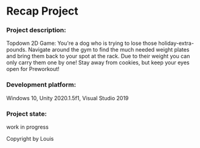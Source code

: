 # Recap Project

### Project description:
Topdown 2D Game:
You're a dog who is trying to lose those holiday-extra-pounds. Navigate around the gym to find the much needed weight plates and bring them back to your spot at the rack. Due to their weight you can only carry them one by one! Stay away from cookies, but keep your eyes open for Preworkout!

### Development platform:
Windows 10, Unity 2020.1.5f1, Visual Studio 2019


### Project state:
work in progress


Copyright by Louis
